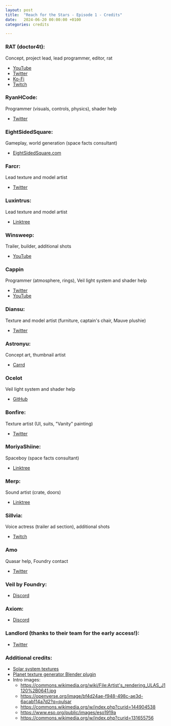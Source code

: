 ```yaml
---
layout: post
title:  "Reach for the Stars - Episode 1 - Credits"
date:   2024-06-20 00:00:00 +0100
categories: credits

---
```


### RAT (doctor4t):

Concept, project lead, lead programmer, editor, rat

- [YouTube](https://www.youtube.com/doctor4t)
- [Twitter](https://twitter.com/doctor4t_)
- [Ko-Fi](https://ko-fi.com/doctor4t)
- [Twitch](https://www.twitch.tv/doctor4t)

### RyanHCode:

Programmer (visuals, controls, physics), shader help

- [Twitter](https://twitter.com/RyanHCode)

### EightSidedSquare:

Gameplay, world generation (space facts consultant)

- [EightSidedSquare.com](https://eightsidedsquare.com)

### Farcr:

Lead texture and model artist

- [Twitter](https://twitter.com/Farcr__)

### Luxintrus:

Lead texture and model artist

- [Linktree](https://linktr.ee/luxintrus)

### Winsweep:

Trailer, builder, additional shots

- [YouTube](https://www.youtube.com/@WinSweep)

### Cappin

Programmer (atmosphere, rings), Veil light system and shader help

- [Twitter](https://twitter.com/birsy_)
- [YouTube](https://www.youtube.com/@cppin)

### Diansu:

Texture and model artist (furniture, captain's chair, Mauve plushie)

- [Twitter](https://twitter.com/Diansu16)

### Astronyu:

Concept art, thumbnail artist

- [Carrd](https://astronyu.carrd.co/)

### Ocelot

Veil light system and shader help

- [GitHub](https://github.com/Ocelot5836)

### Bonfire:

Texture artist (UI, suits, "Vanity" painting)

- [Twitter](https://twitter.com/8onfire)

### MoriyaShiine:

Spaceboy (space facts consultant)

- [Linktree](https://linktr.ee/moriyashiine)

### Merp:

Sound artist (crate, doors)

- [Linktree](https://linktr.ee/i_am_merp)

### Sillvia:

Voice actress (trailer ad section), additional shots

- [Twitch](https://www.twitch.tv/sillviatv)

### Amo

Quasar help, Foundry contact

- [Twitter](https://twitter.com/AmoAsterVT)

### Veil by Foundry:

- [Discord](https://discord.gg/2aqTX9QWKU)

### Axiom:

- [Discord](https://discord.com/invite/axiomtool)

### Landlord (thanks to their team for the early access!):

- [Twitter](https://twitter.com/c_aeronautics)

### Additional credits:

- [Solar system textures](https://www.solarsystemscope.com/textures/)
- [Planet texture generator Blender plugin](blenderartists.org/t/procedural-planet-generator/1368598)
- Intro images:
	- https://commons.wikimedia.org/wiki/File:Artist's_rendering_ULAS_J1120%2B0641.jpg
	- https://openverse.org/image/bf4d24ae-f948-498c-ae3d-6acab114a7d2?q=pulsar
	- https://commons.wikimedia.org/w/index.php?curid=144904538 
	- https://www.eso.org/public/images/eso1919a
	- https://commons.wikimedia.org/w/index.php?curid=131655756 
